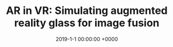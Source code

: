 ---
layout: project_single
image_path: img/publications/ar_vr_glass/ar_vr_glass.png
title: "AR in VR: Simulating augmented reality glass for image fusion" 
conference: EI 2019
authors: Fayez Lahoud, Sabine Susstrunk
date: 2019-1-1 00:00:00 +0000
pdf: papers/EI-2019-AR-Paper.pdf
demo: img/publications/ar_vr_glass/video.mp4
code: https://infoscience.epfl.ch/record/255390/files/AR%20in%20VR%20Experiment.zip
---